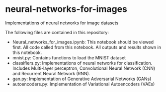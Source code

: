 # neural-networks-for-images
Implementations of neural networks for image datasets

The following files are contained in this repository:
- Neural_networks_for_images.ipynb: This notebook should be viewed first. All code called from this notebook. All outputs and results shown in this notebook.
- mnist.py: Contains functions to load the MNIST dataset
- classifiers.py: Implementations of neural networks for classification. Includes Multi-layer perceptron, Convolutional Neural Network (CNN) and Recurrent Neural Network (RNN).
- gan.py: Implementation of Generative Adversarial Networks (GANs)
- autoencoders.py: Implementation of Variational Autoencoders (VAEs)
